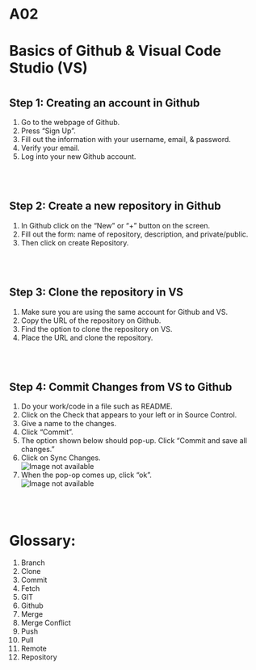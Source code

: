 # A02
<!DOCTYPE html>
<html>
 <body>
   <div>
    <h1>Basics of Github & Visual Code Studio (VS)<h1>
    <h2>Step 1: Creating an account in Github</h2>
	    <ol>
      		<li>Go to the webpage of Github.</li>
      		<li>Press “Sign Up”.</li>
      		<li>Fill out the information with your username, email, & password.</li>
      		<li>Verify your email.</li>
		    <li>Log into your new Github account.</li>
    	</ol>
    <br></br>
    <h2>Step 2: Create a new repository in Github</h2>
	    <ol>
      		<li>In Github click on the “New” or “+” button on the screen.</li>
      		<li>Fill out the form: name of repository, description, and private/public.</li>
      		<li>Then click on create Repository.</li>
    	</ol>
    <br></br>
    <h2>Step 3: Clone the repository in VS</h2>
	    <ol>
      		<li>Make sure you are using the same account for Github and VS.</li>
            <li>Copy the URL of the repository on Github.</li>
      		<li>Find the option to clone the repository on VS.</li>
      		<li>Place the URL and clone the repository.</li>
    	</ol>
    <br></br>
    <h2>Step 4: Commit Changes from VS to Github</h2>
	    <ol>
      		<li>Do your work/code in a file such as README.</li>
      		<li>Click on the Check that appears to your left or in Source Control.</li>
      		<li>Give a name to the changes.</li>
		    <li>Click “Commit”.</li>
		    <li>The option shown below should pop-up. Click “Commit and save all changes.”</li>
		    <li>Click on Sync Changes.</li>
            <img src="https://drive.google.com/file/d/1-VM_lSpyR6mrWss4qvY2-q0-bGbQC7O1/view?usp=sharing" alt="Image not available" />
		    <li>When the pop-op comes up, click “ok”.</li>
            <img src="https://drive.google.com/file/d/1Mn5LwAm7XNEBuhERDdXoW8H5HWmdX96z/view?usp=sharing" alt="Image not available" />
    	</ol>
    <br></br>
    <h1>Glossary:</h1>
        <ol>
      		<li>Branch</li>
      		<li>Clone</li>
            <li>Commit</li>
            <li>Fetch</li>
            <li>GIT</li>
            <li>Github</li>
            <li>Merge</li>
            <li>Merge Conflict</li>
            <li>Push</li>
            <li>Pull</li>
            <li>Remote</li>
            <li>Repository</li>
    	</ol>
   </div>
 </body>
</html>
